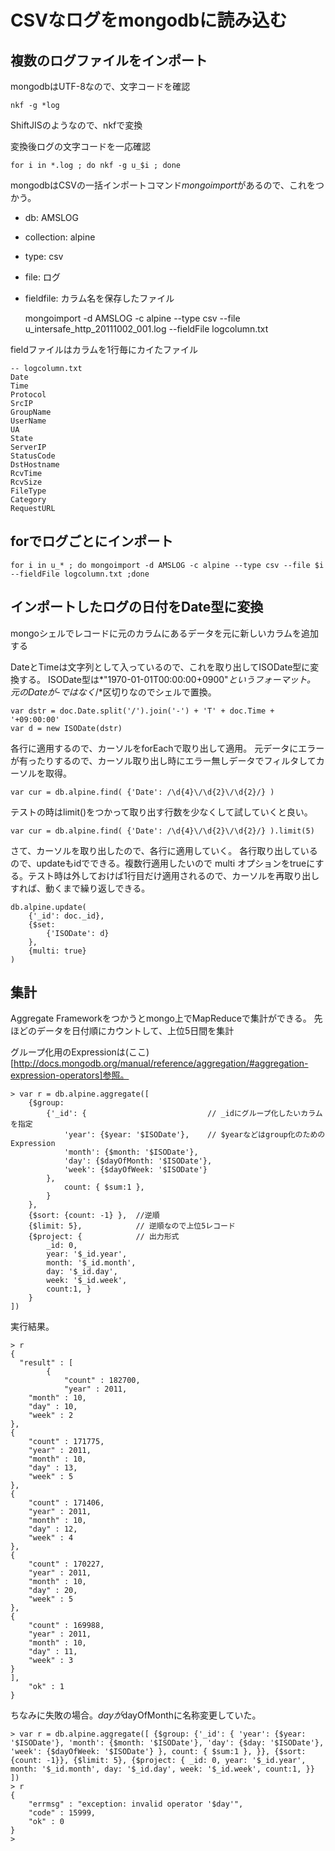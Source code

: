 # CSVなログをmongodbに読み込む

## 複数のログファイルをインポート

mongodbはUTF-8なので、文字コードを確認

    nkf -g *log

ShiftJISのようなので、nkfで変換

変換後ログの文字コードを一応確認

    for i in *.log ; do nkf -g u_$i ; done

mongodbはCSVの一括インポートコマンド*mongoimport*があるので、これをつかう。

- db: AMSLOG
- collection: alpine
- type: csv
- file: ログ
- fieldfile: カラム名を保存したファイル

    mongoimport -d AMSLOG -c alpine --type csv --file u_intersafe_http_20111002_001.log --fieldFile logcolumn.txt

fieldファイルはカラムを1行毎にカイたファイル

    -- logcolumn.txt
    Date
    Time
    Protocol
    SrcIP
    GroupName
    UserName
    UA
    State
    ServerIP
    StatusCode
    DstHostname
    RcvTime
    RcvSize
    FileType
    Category
    RequestURL

## forでログごとにインポート

    for i in u_* ; do mongoimport -d AMSLOG -c alpine --type csv --file $i --fieldFile logcolumn.txt ;done

## インポートしたログの日付をDate型に変換

mongoシェルでレコードに元のカラムにあるデータを元に新しいカラムを追加する

DateとTimeは文字列として入っているので、これを取り出してISODate型に変換する。
ISODate型は*"1970-01-01T00:00:00+0900"*というフォーマット。
元のDateが*-*ではなく*/*区切りなのでシェルで置換。

    var dstr = doc.Date.split('/').join('-') + 'T' + doc.Time + '+09:00:00'
    var d = new ISODate(dstr)

各行に適用するので、カーソルをforEachで取り出して適用。
元データにエラーが有ったりするので、カーソル取り出し時にエラー無しデータでフィルタしてカーソルを取得。

    var cur = db.alpine.find( {'Date': /\d{4}\/\d{2}\/\d{2}/} )

テストの時はlimit()をつかって取り出す行数を少なくして試していくと良い。

    var cur = db.alpine.find( {'Date': /\d{4}\/\d{2}\/\d{2}/} ).limit(5)

さて、カーソルを取り出したので、各行に適用していく。
各行取り出しているので、updateもidでできる。複数行適用したいので multi オプションをtrueにする。テスト時は外しておけば1行目だけ適用されるので、カーソルを再取り出しすれば、動くまで繰り返しできる。

    db.alpine.update(
        {'_id': doc._id},
        {$set:
            {'ISODate': d}
        },
        {multi: true}
    )

## 集計

Aggregate Frameworkをつかうとmongo上でMapReduceで集計ができる。
先ほどのデータを日付順にカウントして、上位5日間を集計

グループ化用のExpressionは(ここ)[http://docs.mongodb.org/manual/reference/aggregation/#aggregation-expression-operators]参照。

    > var r = db.alpine.aggregate([
        {$group:
            {'_id': {                           // _idにグループ化したいカラムを指定
                'year': {$year: '$ISODate'},    // $yearなどはgroup化のためのExpression
                'month': {$month: '$ISODate'},
                'day': {$dayOfMonth: '$ISODate'},
                'week': {$dayOfWeek: '$ISODate'}
            },
                count: { $sum:1 },
            }
        },
        {$sort: {count: -1} },  //逆順
        {$limit: 5},            // 逆順なので上位5レコード
        {$project: {            // 出力形式
            _id: 0,
            year: '$_id.year',
            month: '$_id.month',
            day: '$_id.day',
            week: '$_id.week',
            count:1, }
        }
    ])

実行結果。

    > r
    {
      "result" : [
            {
                "count" : 182700,
                "year" : 2011,
        "month" : 10,
        "day" : 10,
        "week" : 2
    },
    {
        "count" : 171775,
        "year" : 2011,
        "month" : 10,
        "day" : 13,
        "week" : 5
    },
    {
        "count" : 171406,
        "year" : 2011,
        "month" : 10,
        "day" : 12,
        "week" : 4
    },
    {
        "count" : 170227,
        "year" : 2011,
        "month" : 10,
        "day" : 20,
        "week" : 5
    },
    {
        "count" : 169988,
        "year" : 2011,
        "month" : 10,
        "day" : 11,
        "week" : 3
    }
    ],
        "ok" : 1
    }

ちなみに失敗の場合。$dayが$dayOfMonthに名称変更していた。

    > var r = db.alpine.aggregate([ {$group: {'_id': { 'year': {$year: '$ISODate'}, 'month': {$month: '$ISODate'}, 'day': {$day: '$ISODate'}, 'week': {$dayOfWeek: '$ISODate'} }, count: { $sum:1 }, }}, {$sort: {count: -1}}, {$limit: 5}, {$project: { _id: 0, year: '$_id.year', month: '$_id.month', day: '$_id.day', week: '$_id.week', count:1, }} ])
    > r
    {
        "errmsg" : "exception: invalid operator '$day'",
        "code" : 15999,
        "ok" : 0
    }
    >


